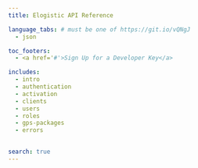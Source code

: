 ```yaml
---
title: Elogistic API Reference

language_tabs: # must be one of https://git.io/vQNgJ
  - json

toc_footers:
  - <a href='#'>Sign Up for a Developer Key</a>

includes: 
  - intro 
  - authentication
  - activation
  - clients
  - users
  - roles
  - gps-packages
  - errors
 

search: true
---
```

